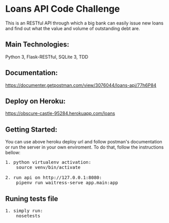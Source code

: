# Loans API Code Challenge
This is an RESTful API through which a big bank can easily issue new loans and find out what the value and volume of outstanding debt are.

## Main Technologies:
Python 3, Flask-RESTful, SQLite 3, TDD

## Documentation:
https://documenter.getpostman.com/view/3076044/loans-api/77h6P84

## Deploy on Heroku:
https://obscure-castle-95284.herokuapp.com/loans

## Getting Started:
You can use above heroku deploy url and follow postman's documentation or run the server in your own enviroment. To do that, follow the instructions bellow:

<pre>
1. python virtualenv activation:
    source venv/bin/activate

2. run api on http://127.0.0.1:8080:
    pipenv run waitress-serve app.main:app
</pre>

## Runing tests file
<pre>
1. simply run:
    nosetests
</pre>
